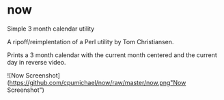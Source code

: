 # now
Simple 3 month calendar utility

A ripoff/reimplentation of a Perl utility by Tom Christiansen.

Prints a 3 month calendar with the current month centered and the current day in reverse video. 

![Now Screenshot](https://github.com/cpumichael/now/raw/master/now.png"Now Screenshot")
